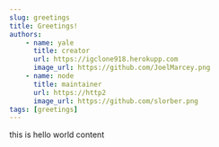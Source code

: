 ```yaml
---
slug: greetings
title: Greetings!
authors:
    - name: yale
      title: creator
      url: https://igclone918.herokupp.com
      image_url: https://github.com/JoelMarcey.png
    - name: node
      title: maintainer
      url: https://http2
      image_url: https://github.com/slorber.png
tags: [greetings]
---
```


this is hello world content